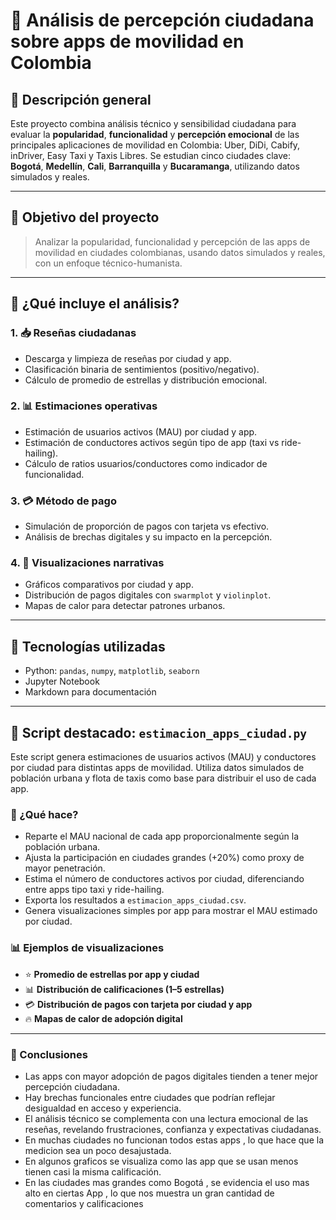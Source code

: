 
# 🚀 Análisis de percepción ciudadana sobre apps de movilidad en Colombia

## 📌 Descripción general

Este proyecto combina análisis técnico y sensibilidad ciudadana para evaluar la **popularidad**, **funcionalidad** y **percepción emocional** de las principales aplicaciones de movilidad en Colombia: Uber, DiDi, Cabify, inDriver, Easy Taxi y Taxis Libres. Se estudian cinco ciudades clave: **Bogotá**, **Medellín**, **Cali**, **Barranquilla** y **Bucaramanga**, utilizando datos simulados y reales.

---

## 🎯 Objetivo del proyecto

> Analizar la popularidad, funcionalidad y percepción de las apps de movilidad en ciudades colombianas, usando datos simulados y reales, con un enfoque técnico-humanista.

---

## 🧠 ¿Qué incluye el análisis?

### 1. 📥 Reseñas ciudadanas
- Descarga y limpieza de reseñas por ciudad y app.
- Clasificación binaria de sentimientos (positivo/negativo).
- Cálculo de promedio de estrellas y distribución emocional.

### 2. 📊 Estimaciones operativas
- Estimación de usuarios activos (MAU) por ciudad y app.
- Estimación de conductores activos según tipo de app (taxi vs ride-hailing).
- Cálculo de ratios usuarios/conductores como indicador de funcionalidad.

### 3. 💳 Método de pago
- Simulación de proporción de pagos con tarjeta vs efectivo.
- Análisis de brechas digitales y su impacto en la percepción.

### 4. 🎨 Visualizaciones narrativas
- Gráficos comparativos por ciudad y app.
- Distribución de pagos digitales con `swarmplot` y `violinplot`.
- Mapas de calor para detectar patrones urbanos.

---
## 🧰 Tecnologías utilizadas

- Python: `pandas`, `numpy`, `matplotlib`, `seaborn`
- Jupyter Notebook
- Markdown para documentación


---

## 🧪 Script destacado: `estimacion_apps_ciudad.py`

Este script genera estimaciones de usuarios activos (MAU) y conductores por ciudad para distintas apps de movilidad. Utiliza datos simulados de población urbana y flota de taxis como base para distribuir el uso de cada app.

### 🔧 ¿Qué hace?
- Reparte el MAU nacional de cada app proporcionalmente según la población urbana.
- Ajusta la participación en ciudades grandes (+20%) como proxy de mayor penetración.
- Estima el número de conductores activos por ciudad, diferenciando entre apps tipo taxi y ride-hailing.
- Exporta los resultados a `estimacion_apps_ciudad.csv`.
- Genera visualizaciones simples por app para mostrar el MAU estimado por ciudad.


### 📊 Ejemplos de visualizaciones

- ⭐ **Promedio de estrellas por app y ciudad**  
- 📊 **Distribución de calificaciones (1–5 estrellas)**  
- 💳 **Distribución de pagos con tarjeta por ciudad y app**  
- 🔥 **Mapas de calor de adopción digital**

---

### 📌 Conclusiones

- Las apps con mayor adopción de pagos digitales tienden a tener mejor percepción ciudadana.  
- Hay brechas funcionales entre ciudades que podrían reflejar desigualdad en acceso y experiencia.  
- El análisis técnico se complementa con una lectura emocional de las reseñas, revelando frustraciones, confianza y expectativas ciudadanas.
- En muchas ciudades no funcionan todos estas apps , lo que hace que la medicion sea un poco desajustada.
- En algunos graficos se visualiza como las app que se usan menos tienen casi la misma calificación.
- En las ciudades mas grandes como Bogotá , se evidencia el uso mas alto en ciertas App , lo que nos muestra un gran cantidad de comentarios y calificaciones
